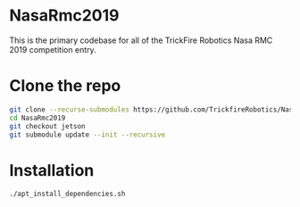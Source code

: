 # NasaRmc2019

This is the primary codebase for all of the TrickFire Robotics Nasa RMC 2019 competition entry.

# Clone the repo
```bash
git clone --recurse-submodules https://github.com/TrickfireRobotics/NasaRmc2019.git
cd NasaRmc2019
git checkout jetson
git submodule update --init --recursive
```

# Installation
```bash
./apt_install_dependencies.sh
```
